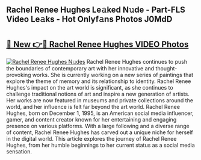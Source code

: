 ## Rachel Renee Hughes Le𝚊ked N𝚞de - Part-FLS Video Le𝚊ks - Hot Onlyf𝚊ns Photos J0MdD

# <h2><a href="http://ac26911.deff.icu/?id=Rachel+Renee+Hughes">🔗 New 👉🔴 Rachel Renee Hughes VIDEO Photos</a></h2>

[![Rachel Renee Hughes N𝚞des](https://i.imgur.com/rIISA9y.gif)](http://ac26911.deff.icu/?id=Rachel+Renee+Hughes)
Rachel Renee Hughes continues to push the boundaries of contemporary art with her innovative and thought-provoking works. She is currently working on a new series of paintings that explore the theme of memory and its relationship to identity. Rachel Renee Hughes's impact on the art world is significant, as she continues to challenge traditional notions of art and inspire a new generation of artists. Her works are now featured in museums and private collections around the world, and her influence is felt far beyond the art world. Rachel Renee Hughes, born on December 1, 1995, is an American social media influencer, gamer, and content creator known for her entertaining and engaging presence on various platforms. With a large following and a diverse range of content, Rachel Renee Hughes has carved out a unique niche for herself in the digital world. This article explores the journey of Rachel Renee Hughes, from her humble beginnings to her current status as a social media sensation.

